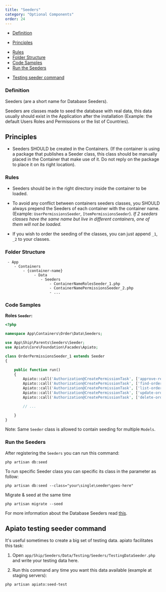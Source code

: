 ```yaml
---
title: "Seeders"
category: "Optional Components"
order: 24
---
```


* [Definition](#definition)
- [Principles](#principles)
* [Rules](#rules)
* [Folder Structure](#folder-structure)
* [Code Samples](#code-samples)
* [Run the Seeders](#run-the-seeders)
- [Testing seeder command](#apiato-testing-seeder-command)

<a name="definition"></a>

### Definition

Seeders (are a short name for Database Seeders).

Seeders are classes made to seed the database with real data, this data usually should exist in the Application after the installation (Example: the default Users Roles and Permissions or the list of Countries).

<a name="principles"></a>

## Principles

- Seeders SHOULD be created in the Containers. (If the container is using a package that publishes a Seeder class, this class should be manually placed in the Container that make use of it. Do not reply on the package to place it on its right location).

<a name="rules"></a>

### Rules

- Seeders should be in the right directory inside the container to be loaded.

- To avoid any conflict between containers seeders classes, you SHOULD always prepend the Seeders of each container with the container name. (Example: `UserPermissionsSeeder`, `ItemPermissionsSeeder`). *If 2 seeders classes have the same name but live in different containers, one of them will not be loaded.*

- If you wish to order the seeding of the classes, you can just append `_1`, `_2` to your classes.

<a name="folder-structure"></a>

### Folder Structure

```
 - App
    - Containers
        - {container-name}
             - Data
                - Seeders
                    - ContainerNameRolesSeeder_1.php
                    - ContainerNamePermissionsSeeder_2.php
                    - ...
```

<a name="code-samples"></a>

### Code Samples

**Roles `Seeder`:**


```php
<?php

namespace App\Containers\Order\Data\Seeders;

use App\Ship\Parents\Seeders\Seeder;
use Apiato\Core\Foundation\Facades\Apiato;

class OrderPermissionsSeeder_1 extends Seeder
{

    public function run()
    {
        Apiato::call('Authorization@CreatePermissionTask', ['approve-reject-orders']);
        Apiato::call('Authorization@CreatePermissionTask', ['find-orders']);
        Apiato::call('Authorization@CreatePermissionTask', ['list-orders']);
        Apiato::call('Authorization@CreatePermissionTask', ['update-orders']);
        Apiato::call('Authorization@CreatePermissionTask', ['delete-orders']);

        // ...

    }
}


```


Note: Same `Seeder` class is allowed to contain seeding for multiple `Models`.

<a name="run-the-seeders"></a>

### Run the Seeders

After registering the `Seeders` you can run this command:

```shell
php artisan db:seed
```

To run specific Seeder class you can specific its class in the parameter as follow:

```shell
php artisan db:seed --class="your\single\seeder\goes-here"
```

Migrate & seed at the same time

```shell
php artisan migrate --seed
```

For more information about the Database Seeders read [this](https://laravel.com/docs/master/seeding).



<a name="apiato-testing-seeder-command"></a>

## Apiato testing seeder command

It's useful sometimes to create a big set of testing data. apiato facilitates this task:

1) Open `app/Ship/Seeders/Data/Testing/Seeders/TestingDataSeeder.php` and write your testing data here.

2) Run this command any time you want this data available (example at staging servers):

```shell
php artisan apiato:seed-test
```
